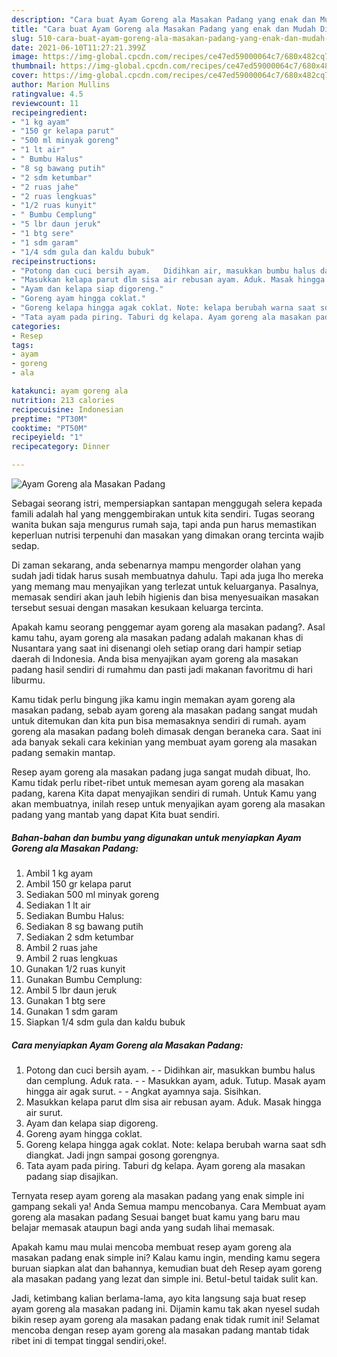 ```yaml
---
description: "Cara buat Ayam Goreng ala Masakan Padang yang enak dan Mudah Dibuat"
title: "Cara buat Ayam Goreng ala Masakan Padang yang enak dan Mudah Dibuat"
slug: 510-cara-buat-ayam-goreng-ala-masakan-padang-yang-enak-dan-mudah-dibuat
date: 2021-06-10T11:27:21.399Z
image: https://img-global.cpcdn.com/recipes/ce47ed59000064c7/680x482cq70/ayam-goreng-ala-masakan-padang-foto-resep-utama.jpg
thumbnail: https://img-global.cpcdn.com/recipes/ce47ed59000064c7/680x482cq70/ayam-goreng-ala-masakan-padang-foto-resep-utama.jpg
cover: https://img-global.cpcdn.com/recipes/ce47ed59000064c7/680x482cq70/ayam-goreng-ala-masakan-padang-foto-resep-utama.jpg
author: Marion Mullins
ratingvalue: 4.5
reviewcount: 11
recipeingredient:
- "1 kg ayam"
- "150 gr kelapa parut"
- "500 ml minyak goreng"
- "1 lt air"
- " Bumbu Halus"
- "8 sg bawang putih"
- "2 sdm ketumbar"
- "2 ruas jahe"
- "2 ruas lengkuas"
- "1/2 ruas kunyit"
- " Bumbu Cemplung"
- "5 lbr daun jeruk"
- "1 btg sere"
- "1 sdm garam"
- "1/4 sdm gula dan kaldu bubuk"
recipeinstructions:
- "Potong dan cuci bersih ayam.   Didihkan air, masukkan bumbu halus dan cemplung. Aduk rata.   Masukkan ayam, aduk. Tutup. Masak ayam hingga air agak surut.   Angkat ayamnya saja. Sisihkan."
- "Masukkan kelapa parut dlm sisa air rebusan ayam. Aduk. Masak hingga air surut."
- "Ayam dan kelapa siap digoreng."
- "Goreng ayam hingga coklat."
- "Goreng kelapa hingga agak coklat. Note: kelapa berubah warna saat sdh diangkat. Jadi jngn sampai gosong gorengnya."
- "Tata ayam pada piring. Taburi dg kelapa. Ayam goreng ala masakan padang siap disajikan."
categories:
- Resep
tags:
- ayam
- goreng
- ala

katakunci: ayam goreng ala 
nutrition: 213 calories
recipecuisine: Indonesian
preptime: "PT30M"
cooktime: "PT50M"
recipeyield: "1"
recipecategory: Dinner

---
```



![Ayam Goreng ala Masakan Padang](https://img-global.cpcdn.com/recipes/ce47ed59000064c7/680x482cq70/ayam-goreng-ala-masakan-padang-foto-resep-utama.jpg)

Sebagai seorang istri, mempersiapkan santapan menggugah selera kepada famili adalah hal yang menggembirakan untuk kita sendiri. Tugas seorang  wanita bukan saja mengurus rumah saja, tapi anda pun harus memastikan keperluan nutrisi terpenuhi dan masakan yang dimakan orang tercinta wajib sedap.

Di zaman  sekarang, anda sebenarnya mampu mengorder olahan yang sudah jadi tidak harus susah membuatnya dahulu. Tapi ada juga lho mereka yang memang mau menyajikan yang terlezat untuk keluarganya. Pasalnya, memasak sendiri akan jauh lebih higienis dan bisa menyesuaikan masakan tersebut sesuai dengan masakan kesukaan keluarga tercinta. 



Apakah kamu seorang penggemar ayam goreng ala masakan padang?. Asal kamu tahu, ayam goreng ala masakan padang adalah makanan khas di Nusantara yang saat ini disenangi oleh setiap orang dari hampir setiap daerah di Indonesia. Anda bisa menyajikan ayam goreng ala masakan padang hasil sendiri di rumahmu dan pasti jadi makanan favoritmu di hari liburmu.

Kamu tidak perlu bingung jika kamu ingin memakan ayam goreng ala masakan padang, sebab ayam goreng ala masakan padang sangat mudah untuk ditemukan dan kita pun bisa memasaknya sendiri di rumah. ayam goreng ala masakan padang boleh dimasak dengan beraneka cara. Saat ini ada banyak sekali cara kekinian yang membuat ayam goreng ala masakan padang semakin mantap.

Resep ayam goreng ala masakan padang juga sangat mudah dibuat, lho. Kamu tidak perlu ribet-ribet untuk memesan ayam goreng ala masakan padang, karena Kita dapat menyajikan sendiri di rumah. Untuk Kamu yang akan membuatnya, inilah resep untuk menyajikan ayam goreng ala masakan padang yang mantab yang dapat Kita buat sendiri.

<!--inarticleads1-->

##### Bahan-bahan dan bumbu yang digunakan untuk menyiapkan Ayam Goreng ala Masakan Padang:

1. Ambil 1 kg ayam
1. Ambil 150 gr kelapa parut
1. Sediakan 500 ml minyak goreng
1. Sediakan 1 lt air
1. Sediakan  Bumbu Halus:
1. Sediakan 8 sg bawang putih
1. Sediakan 2 sdm ketumbar
1. Ambil 2 ruas jahe
1. Ambil 2 ruas lengkuas
1. Gunakan 1/2 ruas kunyit
1. Gunakan  Bumbu Cemplung:
1. Ambil 5 lbr daun jeruk
1. Gunakan 1 btg sere
1. Gunakan 1 sdm garam
1. Siapkan 1/4 sdm gula dan kaldu bubuk




<!--inarticleads2-->

##### Cara menyiapkan Ayam Goreng ala Masakan Padang:

1. Potong dan cuci bersih ayam.  -  - Didihkan air, masukkan bumbu halus dan cemplung. Aduk rata.  -  - Masukkan ayam, aduk. Tutup. Masak ayam hingga air agak surut.  -  - Angkat ayamnya saja. Sisihkan.
1. Masukkan kelapa parut dlm sisa air rebusan ayam. Aduk. Masak hingga air surut.
1. Ayam dan kelapa siap digoreng.
1. Goreng ayam hingga coklat.
1. Goreng kelapa hingga agak coklat. Note: kelapa berubah warna saat sdh diangkat. Jadi jngn sampai gosong gorengnya.
1. Tata ayam pada piring. Taburi dg kelapa. Ayam goreng ala masakan padang siap disajikan.




Ternyata resep ayam goreng ala masakan padang yang enak simple ini gampang sekali ya! Anda Semua mampu mencobanya. Cara Membuat ayam goreng ala masakan padang Sesuai banget buat kamu yang baru mau belajar memasak ataupun bagi anda yang sudah lihai memasak.

Apakah kamu mau mulai mencoba membuat resep ayam goreng ala masakan padang enak simple ini? Kalau kamu ingin, mending kamu segera buruan siapkan alat dan bahannya, kemudian buat deh Resep ayam goreng ala masakan padang yang lezat dan simple ini. Betul-betul taidak sulit kan. 

Jadi, ketimbang kalian berlama-lama, ayo kita langsung saja buat resep ayam goreng ala masakan padang ini. Dijamin kamu tak akan nyesel sudah bikin resep ayam goreng ala masakan padang enak tidak rumit ini! Selamat mencoba dengan resep ayam goreng ala masakan padang mantab tidak ribet ini di tempat tinggal sendiri,oke!.

